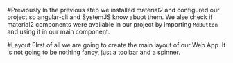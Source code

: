 #Previously
In the previous step we installed material2 and configured our project so angular-cli and SystemJS know abuot them.
We alse check if material2 components were available in our project by importing `MdButton` and using it in our main component.

#Layout
FIrst of all we are going to create the main layout of our Web App. It is not going to be nothing fancy, just a toolbar and a spinner.